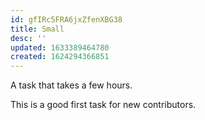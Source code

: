 ```yaml
---
id: gfIRc5FRA6jxZfenXBG38
title: Small
desc: ''
updated: 1633389464780
created: 1624294366851
---
```


A task that takes a few hours. 

This is a good first task for new contributors.